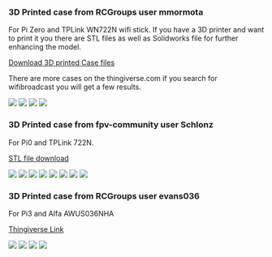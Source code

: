 ### 3D Printed case from RCGroups user mmormota

For Pi Zero and TPLink WN722N wifi stick. If you have a 3D printer and want to print it you there are STL files as well as Solidworks file for further enhancing the model.

[Download 3D printed Case files](https://drive.google.com/open?id=0B8ke2EKPqvORMjExVWpnTUY2aWM)

There are more cases on the thingiverse.com if you search for wifibroadcast you will get a few results.

![](https://raw.githubusercontent.com/bortek/EZ-WifiBroadcast/master/wiki-content/case1.jpg)
![](https://raw.githubusercontent.com/bortek/EZ-WifiBroadcast/master/wiki-content/case2.jpg)
![](https://raw.githubusercontent.com/bortek/EZ-WifiBroadcast/master/wiki-content/case3.jpg)
![](https://raw.githubusercontent.com/bortek/EZ-WifiBroadcast/master/wiki-content/case4.jpg)


### 3D Printed case from fpv-community user Schlonz

For Pi0 and TPLink 722N.

[STL file download](http://www.unmanned-technologies.de/wp-content/uploads/2017/03/EZ-Wifi_Case_FinGadar.zip)

![](https://raw.githubusercontent.com/bortek/EZ-WifiBroadcast/master/wiki-content/BEC_Gummi.jpg)
![](https://raw.githubusercontent.com/bortek/EZ-WifiBroadcast/master/wiki-content/Cam_Waage.jpg)
![](https://raw.githubusercontent.com/bortek/EZ-WifiBroadcast/master/wiki-content/Deckel_Unterseite.jpg)
![](https://raw.githubusercontent.com/bortek/EZ-WifiBroadcast/master/wiki-content/Einbau.jpg)
![](https://raw.githubusercontent.com/bortek/EZ-WifiBroadcast/master/wiki-content/EZ-Wifibroadcast-Cam.jpg)
![](https://raw.githubusercontent.com/bortek/EZ-WifiBroadcast/master/wiki-content/EZ-Wifibroadcast-Cam-Back.jpg)
![](https://raw.githubusercontent.com/bortek/EZ-WifiBroadcast/master/wiki-content/Gehaeuse-1.jpg)
![](https://raw.githubusercontent.com/bortek/EZ-WifiBroadcast/master/wiki-content/Zero_WN722-2.jpg)



### 3D Printed case from RCGroups user evans036

For Pi3 and Alfa AWUS036NHA

[Thingiverse Link](http://www.thingiverse.com/thing:2220644)

![](https://raw.githubusercontent.com/bortek/EZ-WifiBroadcast/master/wiki-content/IMG_2501.jpg)
![](https://raw.githubusercontent.com/bortek/EZ-WifiBroadcast/master/wiki-content/IMG_2502.jpg)
![](https://raw.githubusercontent.com/bortek/EZ-WifiBroadcast/master/wiki-content/IMG_2503.jpg)
![](https://raw.githubusercontent.com/bortek/EZ-WifiBroadcast/master/wiki-content/IMG_2504.jpg)

